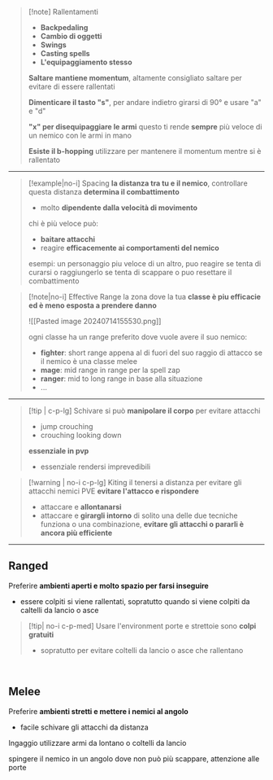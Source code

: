 >[!note] Rallentamenti
>  - __Backpedaling__
>  - __Cambio di oggetti__
> - __Swings__
> - __Casting spells__
> - __L'equipaggiamento stesso__
> 
> __Saltare mantiene momentum__, altamente consigliato saltare per evitare di essere rallentati
> 
> __Dimenticare il tasto "s"__, per andare indietro girarsi di 90° e usare "a" e "d"
> 
> __"x" per disequipaggiare le armi__ questo ti rende __sempre__ più veloce di un nemico con le armi in mano
> 
> __Esiste il b-hopping__ utilizzare per mantenere il momentum mentre si è rallentato

---
>[!example|no-i] Spacing
> __la distanza tra tu e il nemico__, controllare questa distanza __determina il combattimento__
> - molto __dipendente dalla velocità di movimento__
> 
> chi è più veloce può:
> - __baitare attacchi__
> - reagire __efficacemente ai comportamenti del nemico__
> 
> esempi: un personaggio piu veloce di un altro, puo reagire se tenta di curarsi o raggiungerlo se tenta di scappare o puo resettare il combattimento

>[!note|no-i] Effective Range
> la zona dove la tua __classe è piu efficacie ed è meno esposta a prendere danno__
> 
>![[Pasted image 20240714155530.png]]
>
>ogni classe ha un range preferito dove vuole avere il suo nemico:
>- __fighter__: short range appena al di fuori del suo raggio di attacco se il nemico è una classe melee
>- __mage__: mid range in range per la spell zap
>- __ranger__: mid to long range in base alla situazione
>- ...

--- 

>[!tip | c-p-lg] Schivare
> si può __manipolare il corpo__ per evitare attacchi
> - jump crouching
> - crouching looking down
> 
> __essenziale in pvp__
> - essenziale rendersi imprevedibili

>[!warning | no-i c-p-lg] Kiting
> il tenersi a distanza per evitare gli attacchi nemici
> PVE __evitare l'attacco e rispondere__
> - attaccare e __allontanarsi__
> - attaccare e __girargli intorno__
> di solito una delle due tecniche funziona o una combinazione, 
> __evitare gli attacchi o pararli è ancora più efficiente__

---

## Ranged
Preferire __ambienti aperti e molto spazio per farsi inseguire__
- essere colpiti si viene rallentati, sopratutto quando si viene colpiti da caltelli da lancio o asce
>[!tip| no-i c-p-med] Usare l'environment
> porte e strettoie sono __colpi gratuiti__
> - sopratutto per evitare coltelli da lancio o asce che rallentano

<br>

## Melee
Preferire __ambienti stretti e mettere i nemici al angolo__
- facile schivare gli attacchi da distanza

Ingaggio utilizzare armi da lontano o coltelli da lancio

spingere il nemico in un angolo dove non può più scappare, attenzione alle porte

